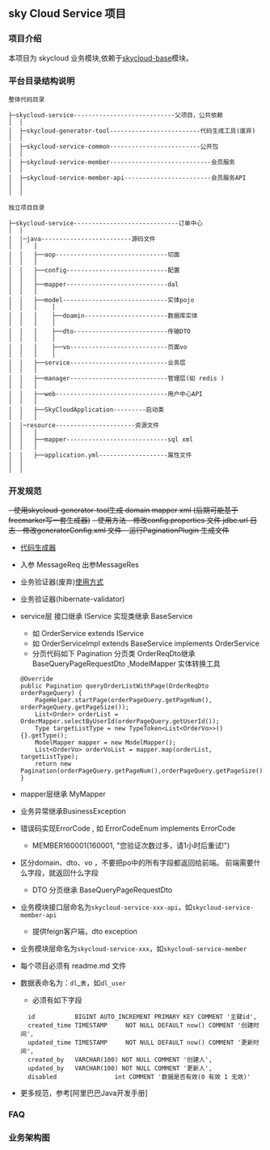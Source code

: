 ## sky Cloud  Service 项目

### 项目介绍
本项目为 skycloud 业务模块,依赖于[skycloud-base](http://code.sky.cn:9090/spring-cloud/skycloud-base)模块。
  
### 平台目录结构说明

```
整体代码目录

├─skycloud-service----------------------------父项目，公共依赖
│  │
│  ├─skycloud-generator-tool-------------------------代码生成工具(废弃)
│  │
│  ├─skycloud-service-common-------------------------公共包
│  │
│  ├─skycloud-service-member----------------------------会员服务
│  │
│  ├─skycloud-service-member-api------------------------会员服务API
│  │
│  │
```


```
独立项目目录

├─skycloud-service-----------------------------订单中心
│  │
│  │─java-------------------------源码文件
│  │   │
│  │   ├──aop-------------------------------切面
│  │   │
│  │   ├──config----------------------------配置
│  │   │
│  │   ├──mapper----------------------------dal
│  │   │
│  │   ├──model-----------------------------实体pojo
│  │   │    │
│  │   │    ├──doamin-----------------------数据库实体
│  │   │    │
│  │   │    ├──dto--------------------------传输DTO
│  │   │    │
│  │   │    ├──vo---------------------------页面vo
│  │   │    │
│  │   ├──service---------------------------业务层
│  │   │
│  │   ├──manager---------------------------管理层(如 redis )
│  │   │
│  │   ├──web-------------------------------用户中心API
│  │   │
│  │   ├──SkyCloudApplication---------启动类
│  │   │
│  │─resource----------------------资源文件
│  │   │
│  │   ├──mapper----------------------------sql xml
│  │   │
│  │   ├──application.yml-------------------属性文件
│  │
│  │
```

### 开发规范

~~- 使用skycloud-generator-tool生成 domain mapper xml (后期可能基于freemarker写一套生成器)~~
    ~~- 使用方法
       - 修改config.properties 文件 jdbc.url 日志
       - 修改generatorConfig.xml 文件
       - 运行PaginationPlugin 生成文件~~
       
- [代码生成器](https://github.com/xk11961677/skycloud-base/tree/master/skycloud-base-codegen)       
- 入参 MessageReq<T> 出参MessageRes<T>
- 业务验证器(废弃)[使用方式](https://github.com/xk11961677/framework/tree/master/framework-integrate/framework-integrate-validator)
- 业务验证器(hibernate-validator)

- service层 接口继承 IService<T> 实现类继承 BaseService<T>
    - 如 OrderService extends IService<Order> 
    - 如 OrderServiceImpl extends BaseService<Order> implements OrderService
    - 分页代码如下 Pagination 分页类 OrderReqDto继承BaseQueryPageRequestDto ,ModelMapper 实体转换工具
    ```
    @Override
    public Pagination queryOrderListWithPage(OrderReqDto orderPageQuery) {
        PageHelper.startPage(orderPageQuery.getPageNum(), orderPageQuery.getPageSize());
        List<Order> orderList = OrderMapper.selectByUserId(orderPageQuery.getUserId());
        Type targetListType = new TypeToken<List<OrderVo>>() {}.getType();
        ModelMapper mapper = new ModelMapper();
        List<OrderVo> orderVoList = mapper.map(orderList, targetListType);
        return new Pagination(orderPageQuery.getPageNum(),orderPageQuery.getPageSize(),0,orderVoList);
    }
    ```
- mapper层继承 MyMapper<T>
- 业务异常继承BusinessException 
- 错误码实现ErrorCode , 如 ErrorCodeEnum implements ErrorCode
    - MEMBER160001(160001, "您验证次数过多，请1小时后重试!")
    
- 区分domain、dto、vo ，不要把po中的所有字段都返回给前端。 前端需要什么字段，就返回什么字段
    - DTO 分页继承 BaseQueryPageRequestDto
 
- 业务模块接口层命名为`skycloud-service-xxx-api`，如`skycloud-service-member-api` 
    - 提供feign客户端，dto exception
- 业务模块层命名为`skycloud-service-xxx`，如`skycloud-service-member`
- 每个项目必须有 readme.md 文件
- 数据表命名为：`dl`_`表`，如`dl_user`
    - 必须有如下字段
    ```
      id           BIGINT AUTO_INCREMENT PRIMARY KEY COMMENT '主键id',
      created_time TIMESTAMP     NOT NULL DEFAULT now() COMMENT '创建时间',
      updated_time TIMESTAMP     NOT NULL DEFAULT now() COMMENT '更新时间',
      created_by   VARCHAR(100) NOT NULL COMMENT '创建人',
      updated_by   VARCHAR(100) NOT NULL COMMENT '更新人',
      disabled                int COMMENT '数据是否有效(0 有效 1 无效)'
    ```
- 更多规范，参考[阿里巴巴Java开发手册]



### FAQ

### 业务架构图